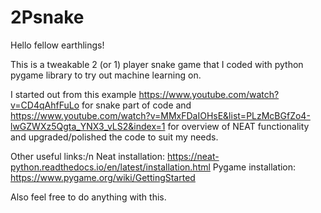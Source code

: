 # 2Psnake

Hello fellow earthlings!

This is a tweakable 2 (or 1) player snake game that I coded with python pygame library to try out machine learning on.

I started out from this example https://www.youtube.com/watch?v=CD4qAhfFuLo for snake part of code and https://www.youtube.com/watch?v=MMxFDaIOHsE&list=PLzMcBGfZo4-lwGZWXz5Qgta_YNX3_vLS2&index=1 for overview of NEAT functionality and upgraded/polished the code to suit my needs.

Other useful links:/n
Neat installation: https://neat-python.readthedocs.io/en/latest/installation.html
Pygame installation: https://www.pygame.org/wiki/GettingStarted 

Also feel free to do anything with this. 

